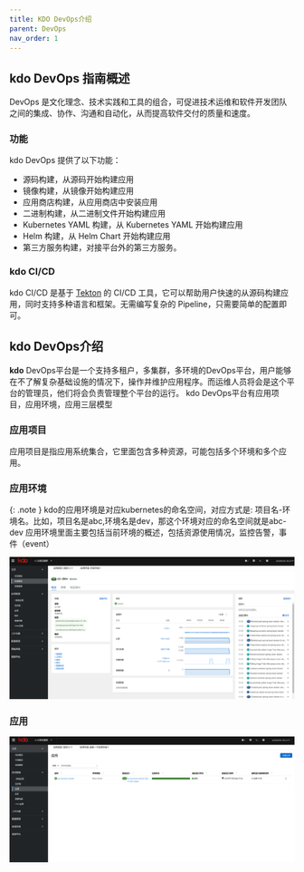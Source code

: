 ```yaml
---
title: KDO DevOps介绍
parent: DevOps
nav_order: 1
---
```


## kdo DevOps 指南概述

DevOps 是文化理念、技术实践和工具的组合，可促进技术运维和软件开发团队之间的集成、协作、沟通和自动化，从而提高软件交付的质量和速度。

### 功能

kdo DevOps 提供了以下功能：

- 源码构建，从源码开始构建应用
- 镜像构建，从镜像开始构建应用
- 应用商店构建，从应用商店中安装应用
- 二进制构建，从二进制文件开始构建应用
- Kubernetes YAML 构建，从 Kubernetes YAML 开始构建应用
- Helm 构建，从 Helm Chart 开始构建应用
- 第三方服务构建，对接平台外的第三方服务。

### kdo CI/CD

kdo CI/CD 是基于 [Tekton](https://tekton.dev/docs/) 的 CI/CD 工具，它可以帮助用户快速的从源码构建应用，同时支持多种语言和框架。无需编写复杂的 Pipeline，只需要简单的配置即可。

## kdo DevOps介绍

**kdo** DevOps平台是一个支持多租户，多集群，多环境的DevOps平台，用户能够在不了解复杂基础设施的情况下，操作并维护应用程序。而运维人员将会是这个平台的管理员，他们将会负责管理整个平台的运行。
kdo DevOps平台有应用项目，应用环境，应用三层模型


### 应用项目

应用项目是指应用系统集合，它里面包含多种资源，可能包括多个环境和多个应用。

### 应用环境
{: .note }
kdo的应用环境是对应kubernetes的命名空间，对应方式是: 项目名-环境名。比如，项目名是abc,环境名是dev，那这个环境对应的命名空间就是abc-dev
应用环境里面主要包括当前环境的概述，包括资源使用情况，监控告警，事件（event）

![应用环境](imgs/appEnv.png)

### 应用

![应用概述](imgs/repository.png)
